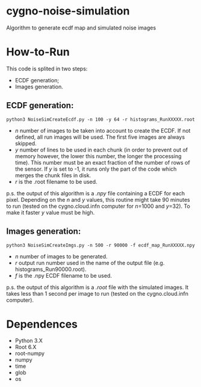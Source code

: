 # cygno-noise-simulation

Algorithm to generate ecdf map and simulated noise images

# How-to-Run
This code is splited in two steps:
- ECDF generation;
- Images generation.

## ECDF generation:

`python3 NoiseSimCreateEcdf.py -n 100 -y 64 -r histograms_RunXXXXX.root`

- *n* number of images to be taken into account to create the ECDF. If not defined, all run images will be used. The first five images are always skipped. 
- *y* number of lines to be used in each chunk (in order to prevent out of memory however, the lower this number, the longer the processing time). This number must be an exact fraction of the number of rows of the sensor. If *y* is set to -1, it runs only the part of the code which merges the chunk files in disk.
- *r* is the .root filename to be used.

p.s. the output of this algorithm is a *.npy* file containing a ECDF for each pixel. Depending on the *n* and *y* values, this routine might take 90 minutes to run (tested on the cygno.cloud.infn computer for *n*=1000 and *y*=32). To make it faster *y* value must be high.

## Images generation:

`python3 NoiseSimCreateImgs.py -n 500 -r 90000 -f ecdf_map_RunXXXXX.npy`

- *n* number of images to be generated.
- *r* output run number used in the name of the output file (e.g. histograms_Run90000.root).
- *f* is the .npy ECDF filename to be used.

p.s. the output of this algorithm is a *.root* file with the simulated images. It takes less than 1 second per image to run (tested on the cygno.cloud.infn computer).



# Dependences
- Python 3.X
- Root 6.X
- root-numpy
- numpy
- time
- glob
- os
